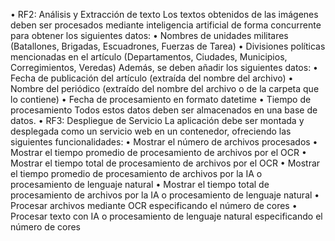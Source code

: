 •	RF2: Análisis y Extracción de texto
Los textos obtenidos de las imágenes deben ser procesados mediante inteligencia artificial de forma concurrente para obtener los siguientes datos:
•	Nombres de unidades militares (Batallones, Brigadas, Escuadrones, Fuerzas de Tarea)
•	Divisiones políticas mencionadas en el artículo (Departamentos, Ciudades, Municipios, Corregimientos, Veredas)
Además, se deben añadir los siguientes datos:
•	Fecha de publicación del artículo (extraída del nombre del archivo)
•	Nombre del periódico (extraído del nombre del archivo o de la carpeta que lo contiene)
•	Fecha de procesamiento en formato datetime
•	Tiempo de procesamiento
Todos estos datos deben ser almacenados en una base de datos.
•	RF3: Despliegue de Servicio
La aplicación debe ser montada y desplegada como un servicio web en un contenedor, ofreciendo las siguientes funcionalidades:
•	Mostrar el número de archivos procesados
•	Mostrar el tiempo promedio de procesamiento de archivos por el OCR
•	Mostrar el tiempo total de procesamiento de archivos por el OCR
•	Mostrar el tiempo promedio de procesamiento de archivos por la IA o procesamiento de lenguaje natural
•	Mostrar el tiempo total de procesamiento de archivos por la IA o procesamiento de lenguaje natural
•	Procesar archivos mediante OCR especificando el número de cores
•	Procesar texto con IA o procesamiento de lenguaje natural especificando el número de cores
